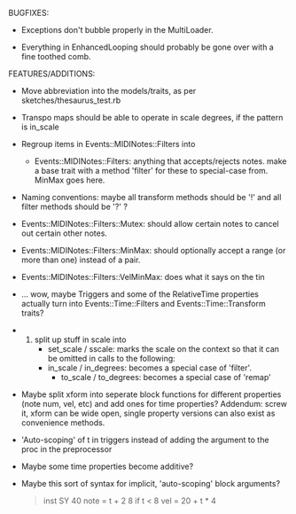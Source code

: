 BUGFIXES:

- Exceptions don't bubble properly in the MultiLoader.

- Everything in EnhancedLooping should probably be gone over with a fine toothed comb.

FEATURES/ADDITIONS:

- Move abbreviation into the models/traits, as per sketches/thesaurus_test.rb

- Transpo maps should be able to operate in scale degrees, if the pattern is in_scale

- Regroup items in Events::MIDINotes::Filters into
  - Events::MIDINotes::Filters: anything that accepts/rejects notes. make a base trait with a method 'filter' for these to special-case from. MinMax goes here.

- Naming conventions: maybe all transform methods should be '!' and all filter methods should be '?' ?

- Events::MIDINotes::Filters::Mutex: should allow certain notes to cancel out certain other notes.

- Events::MIDINotes::Filters::MinMax: should optionally accept a range (or more than one) instead of a pair.

- Events::MIDINotes::Filters::VelMinMax: does what it says on the tin

- ... wow, maybe Triggers and some of the RelativeTime properties actually turn into Events::Time::Filters and Events::Time::Transform traits?

- 1. split up stuff in scale into 
     - set_scale / sscale: marks the scale on the context so that it can be omitted in calls to the following:
     - in_scale  / in_degrees: becomes a special case of 'filter'.
		 - to_scale  / to_degrees: becomes a special case of 'remap'

- Maybe split xform into seperate block functions for different properties (note num, vel, etc) and add ones for time properties?
  Addendum: screw it, xform can be wide open, single property versions can also exist as convenience methods.

- 'Auto-scoping' of t in triggers instead of adding the argument to the proc in the preprocessor

- Maybe some time properties become additive?

- Maybe this sort of syntax for implicit, 'auto-scoping' block arguments?

    > inst SY 40
      note =
	      t + 2
				8 if t < 8
      vel = 20 + t * 4
			